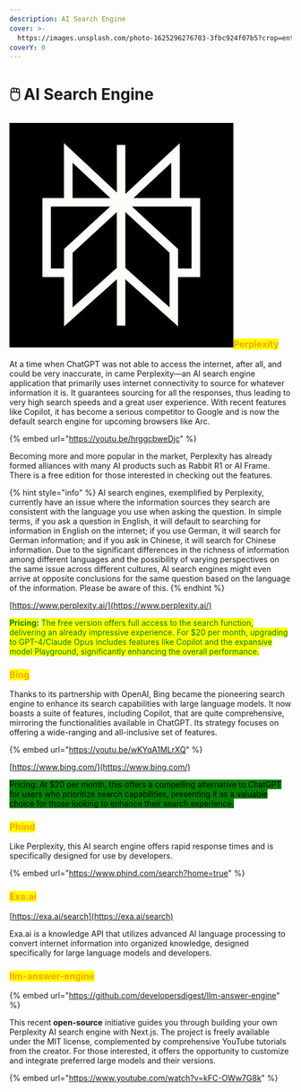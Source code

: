 ```yaml
---
description: AI Search Engine
cover: >-
  https://images.unsplash.com/photo-1625296276703-3fbc924f07b5?crop=entropy&cs=srgb&fm=jpg&ixid=M3wxOTcwMjR8MHwxfHNlYXJjaHw1fHxzZWFyY2glMjBlbmdpbmV8ZW58MHx8fHwxNzE4NTk0MzA4fDA&ixlib=rb-4.0.3&q=85
coverY: 0
---
```


# 🖱️ AI Search Engine

### <img src="../.gitbook/assets/NB3G6tx3_400x400.jpg" alt="" data-size="line"><mark style="color:orange;">Perplexity</mark>

At a time when ChatGPT was not able to access the internet, after all, and could be very inaccurate, in came Perplexity—an AI search engine application that primarily uses internet connectivity to source for whatever information it is. It guarantees sourcing for all the responses, thus leading to very high search speeds and a great user experience. With recent features like Copilot, it has become a serious competitor to Google and is now the default search engine for upcoming browsers like Arc.

{% embed url="https://youtu.be/hrggcbweDjc" %}

Becoming more and more popular in the market, Perplexity has already formed alliances with many AI products such as Rabbit R1 or AI Frame. There is a free edition for those interested in checking out the features.

{% hint style="info" %}
AI search engines, exemplified by Perplexity, currently have an issue where the information sources they search are consistent with the language you use when asking the question. In simple terms, if you ask a question in English, it will default to searching for information in English on the internet; if you use German, it will search for German information; and if you ask in Chinese, it will search for Chinese information. Due to the significant differences in the richness of information among different languages and the possibility of varying perspectives on the same issue across different cultures, AI search engines might even arrive at opposite conclusions for the same question based on the language of the information. Please be aware of this.
{% endhint %}

[https://www.perplexity.ai/](https://www.perplexity.ai/)

<mark style="color:green;">**Pricing:**</mark> <mark style="color:green;"></mark><mark style="color:green;">The free version offers full access to the search function, delivering an already impressive experience. For $20 per month, upgrading to GPT-4/Claude Opus includes features like Copilot and the expansive model Playground, significantly enhancing the overall performance.</mark>

### <mark style="color:orange;">Bing</mark>

Thanks to its partnership with OpenAI, Bing became the pioneering search engine to enhance its search capabilities with large language models. It now boasts a suite of features, including Copilot, that are quite comprehensive, mirroring the functionalities available in ChatGPT. Its strategy focuses on offering a wide-ranging and all-inclusive set of features.

{% embed url="https://youtu.be/wKYqA1MLrXQ" %}

[https://www.bing.com/](https://www.bing.com/)

<mark style="background-color:green;">Pricing: At $20 per month, this offers a compelling alternative to ChatGPT for users who prioritize search capabilities, presenting it as a valuable choice for those looking to enhance their search experience.</mark>

### <mark style="color:orange;">Phind</mark>

Like Perplexity, this AI search engine offers rapid response times and is specifically designed for use by developers.

{% embed url="https://www.phind.com/search?home=true" %}

### <mark style="color:orange;">Exa.ai</mark>

[https://exa.ai/search](https://exa.ai/search)

Exa.ai is a knowledge API that utilizes advanced AI language processing to convert internet information into organized knowledge, designed specifically for large language models and developers.



### <mark style="color:orange;">**llm-answer-engine**</mark>

{% embed url="https://github.com/developersdigest/llm-answer-engine" %}

This recent **open-source** initiative guides you through building your own Perplexity AI search engine with Next.js. The project is freely available under the MIT license, complemented by comprehensive YouTube tutorials from the creator. For those interested, it offers the opportunity to customize and integrate preferred large models and their versions.

{% embed url="https://www.youtube.com/watch?v=kFC-OWw7G8k" %}

